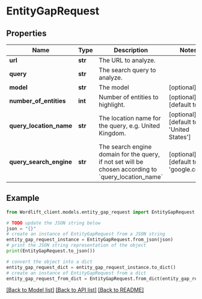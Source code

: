# EntityGapRequest


## Properties

Name | Type | Description | Notes
------------ | ------------- | ------------- | -------------
**url** | **str** | The URL to analyze. | 
**query** | **str** | The search query to analyze. | 
**model** | **str** | The model | [optional] 
**number_of_entities** | **int** | Number of entities to highlight. | [optional] [default to 5]
**query_location_name** | **str** | The location name for the query, e.g. United Kingdom. | [optional] [default to 'United States']
**query_search_engine** | **str** | The search engine domain for the query, if not set will be chosen according to &#x60;query_location_name&#x60; | [optional] [default to 'google.com']

## Example

```python
from Wordlift_client.models.entity_gap_request import EntityGapRequest

# TODO update the JSON string below
json = "{}"
# create an instance of EntityGapRequest from a JSON string
entity_gap_request_instance = EntityGapRequest.from_json(json)
# print the JSON string representation of the object
print(EntityGapRequest.to_json())

# convert the object into a dict
entity_gap_request_dict = entity_gap_request_instance.to_dict()
# create an instance of EntityGapRequest from a dict
entity_gap_request_from_dict = EntityGapRequest.from_dict(entity_gap_request_dict)
```
[[Back to Model list]](../README.md#documentation-for-models) [[Back to API list]](../README.md#documentation-for-api-endpoints) [[Back to README]](../README.md)


